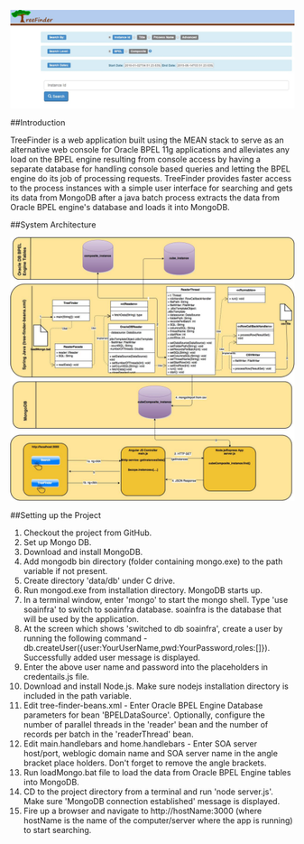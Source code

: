 ![alt tag](https://github.com/DinkarRachapudi/DinkarRachapudi.github.io/blob/master/img/TreeFinderHome.jpg)

##Introduction

TreeFinder is a web application built using the MEAN stack to serve as an 
alternative web console for Oracle BPEL 11g applications and alleviates any load on the BPEL engine resulting from console access by having a separate database for handling console based queries and letting the BPEL engine do its job of processing requests. TreeFinder provides faster access to the process instances with a simple user interface for searching and gets its data from MongoDB after a java batch process extracts the data from Oracle BPEL engine's database and loads it into MongoDB.


##System Architecture

![alt tag](https://github.com/DinkarRachapudi/DinkarRachapudi.github.io/blob/master/img/System%20Architecture%20-Spring%20Integration.jpg?raw=true)


##Setting up the Project

1.	Checkout the project from GitHub.
2.	Set up Mongo DB. 
  1. Download and install MongoDB.
  2. Add mongodb bin directory (folder containing mongo.exe) to the path variable if not present.
  3. Create directory 'data/db' under C drive.
  4. Run mongod.exe from installation directory. MongoDB starts up.
  5. In a terminal window, enter 'mongo' to start the mongo shell. Type 'use soainfra' to switch to soainfra database. soainfra is the database that will be used by the application.
  6. At the screen which shows 'switched to db soainfra', create a user by running the following command - db.createUser({user:YourUserName,pwd:YourPassword,roles:[]}). Successfully added user message is displayed.
  7. Enter the above user name and password into the placeholders in credentails.js file.
3.	Download and install Node.js. Make sure nodejs installation directory is included in the path variable.
4.	Edit tree-finder-beans.xml - Enter Oracle BPEL Engine Database parameters for bean 'BPELDataSource'. Optionally, configure the number of parallel threads in the 'reader' bean and the number of records per batch in the 'readerThread' bean.
5.	Edit main.handlebars and home.handlebars - Enter SOA server host/port, weblogic domain name and SOA server name in the angle bracket place holders. Don't forget to remove the angle brackets.
6.	Run loadMongo.bat file to load the data from Oracle BPEL Engine tables into MongoDB.
7.	CD to the project directory from a terminal and run 'node server.js'. Make sure 'MongoDB connection established' message is displayed. 
8.	Fire up a browser and navigate to http://hostName:3000 (where hostName is the name of the computer/server where the app is running) to start searching.

